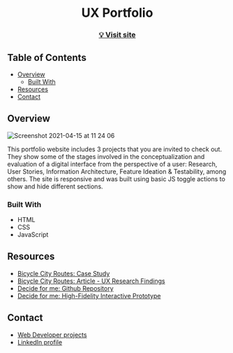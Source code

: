 <!-- Please update value in the {}  -->

<h1 align="center">UX Portfolio</h1>

<div align="center">
  <h3>
    <a href="https://www.marianagalan.site/">
      💡 Visit site
    </a>
  </h3>
</div>

<!-- TABLE OF CONTENTS -->

## Table of Contents

- [Overview](#overview)
  - [Built With](#built-with)
- [Resources](#resources)
- [Contact](#contact)

<!-- OVERVIEW -->

## Overview

![Screenshot 2021-04-15 at 11 24 06](https://user-images.githubusercontent.com/64441365/114904872-ee85a000-9ddd-11eb-9f3d-160f4abdffdf.png)

This portfolio website includes 3 projects that you are invited to check out. They show some of the stages involved in the conceptualization and evaluation of a digital interface from the perspective of a user: Research, User Stories, Information Architecture, Feature Ideation & Testability, among others. The site is responsive and was built using basic JS toggle actions to show and hide different sections. 


### Built With

<!-- This section should list any major frameworks that you built your project using. Here are a few examples.-->

- HTML
- CSS
- JavaScript

## Resources

<!-- This section should list any articles or add-ons/plugins that helps you to complete the project. This is optional but it will help you in the future. For exmpale -->

- [Bicycle City Routes: Case Study](https://miro.com/app/board/o9J_lV2ppJg=/)
- [Bicycle City Routes: Article - UX Research Findings](https://marianagt.medium.com/developers-cyclists-need-you-1eed4fa70cde)
- [Decide for me: Github Repository](https://github.com/IbenFlores/decide_for_me)
- [Decide for me: High-Fidelity Interactive Prototype](https://www.figma.com/proto/AyvYN3oqCs9fT78vCKDnq6/Decide-for-me?node-id=168%3A2&scaling=min-zoom)

## Contact

- [Web Developer projects](https://github.com/MarianaGT)
- [LinkedIn profile](https://linkedin.com/in/mariana-gt)
